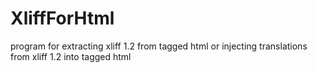 # XliffForHtml
program for extracting xliff 1.2 from tagged html or injecting translations from xliff 1.2 into tagged html
